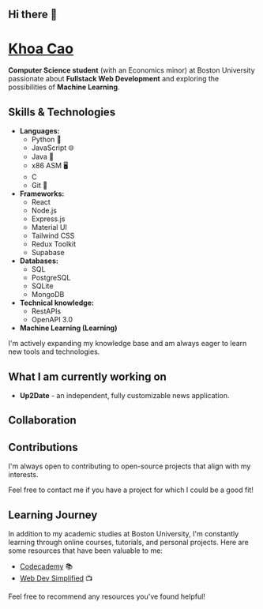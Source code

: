 ## Hi there 👋

# [Khoa Cao](https://koacow.github.io)

**Computer Science student** (with an Economics minor) at Boston University passionate about **Fullstack Web Development** and exploring the possibilities of **Machine Learning**. 

## Skills & Technologies

* **Languages:**
  * Python 🐍
  * JavaScript 🌐
  * Java 🍵
  * x86 ASM 🖥️
  * C 
  * Git 🐙
* **Frameworks:**
  * React
  * Node.js
  * Express.js
  * Material UI
  * Tailwind CSS
  * Redux Toolkit
  * Supabase
* **Databases:**
  * SQL
  * PostgreSQL
  * SQLite
  * MongoDB
* **Technical knowledge:**
  * RestAPIs
  * OpenAPI 3.0
* **Machine Learning (Learning)**

I'm actively expanding my knowledge base and am always eager to learn new tools and technologies.

## What I am currently working on

* **Up2Date** - an independent, fully customizable news application.

## Collaboration

## Contributions

I'm always open to contributing to open-source projects that align with my interests. 

Feel free to contact me if you have a project for which I could be a good fit!

## Learning Journey

In addition to my academic studies at Boston University, I'm constantly learning through online courses, tutorials, and personal projects. Here are some resources that have been valuable to me:

* [Codecademy](https://codecademy.com) 📚
* [Web Dev Simplified]([https://example.com/tutorial](https://www.youtube.com/@WebDevSimplified)) 📺

Feel free to recommend any resources you've found helpful!

